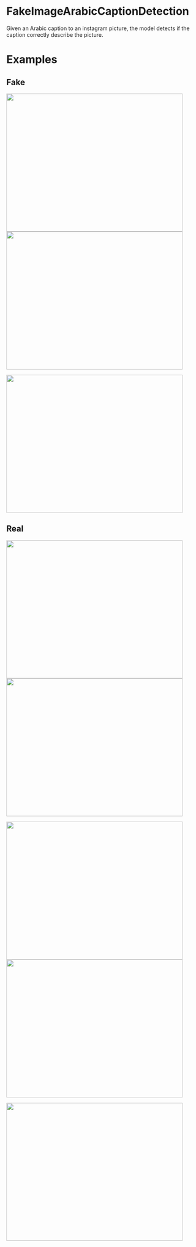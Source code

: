# FakeImageArabicCaptionDetection
Given an Arabic caption to an instagram picture, the model detects if the caption correctly describe the picture.

# Examples

## Fake
<img src="https://user-images.githubusercontent.com/47296228/126716169-96892dc8-1933-4565-bc1d-c463710990d1.png" width="460" height="360"> <img src="https://user-images.githubusercontent.com/47296228/126716153-422653e7-6040-4a23-aa48-b112aad4ff87.png" width="460" height="360">

<img src="https://user-images.githubusercontent.com/47296228/126717027-f23997bb-b64b-487f-8b57-d091d9491691.png" width="460" height="360">

## Real
<img src="https://user-images.githubusercontent.com/47296228/126716315-8a506638-5a61-40d1-a247-fcfb5effcb79.png" width="460" height="360"> <img src="https://user-images.githubusercontent.com/47296228/126716332-f11eba92-3c7d-41bb-81a8-240483baf06c.png" width="460" height="360"> 

<img src="https://user-images.githubusercontent.com/47296228/126716347-75f9c2bd-d5d6-4c79-9bb4-b7d27d129ddd.png" width="460" height="360"> <img src="https://user-images.githubusercontent.com/47296228/126716270-22e0e8ee-bd16-4c14-80d5-b6eac8c9c2e5.png" width="460" height="360"> 

<img src="https://user-images.githubusercontent.com/47296228/126716295-4bef8159-3df9-400f-8bf6-14b54817fe22.png" width="460" height="360">

